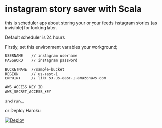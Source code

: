 # instagram story saver with Scala

this is scheduler app about storing your or your feeds instagram stories (as invisible) for looking later.

Default scheduler is 24 hours

Firstly, set this environment variables your workground;

```bash
USERNAME    // instagram username
PASSWORD    // instagram password

BUCKETNAME  //sample-bucket
REGION      // us-east-1
ENPOINT     // like s3.us-east-1.amazonaws.com

AWS_ACCESS_KEY_ID  
AWS_SECRET_ACCESS_KEY
```

and run...

or Deploy Haroku

[![Deploy](https://www.herokucdn.com/deploy/button.svg)](https://heroku.com/deploy?template=https://github.com/alikemalocalan/instagram-story-saver/tree/master)

